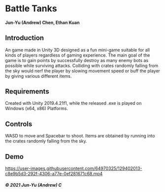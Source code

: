 # Battle Tanks
#### Jun-Yu (Andrew) Chen, Ethan Kuan

## Introduction
An game made in Unity 3D designed as a fun mini-game suitable for all kinds of players regardless of gaming experience. The main goal of the game is to gain points by successfully destroy as many enemy bots as possible while surviving attacks. Colliding with crates randomly falling from the sky would nerf the player by slowing movement speed or buff the player by giving various different items.

## Requirements
Created with Unity 2019.4.21f1, while the released .exe is played on Windows (x64, x86) Platforms.

## Controls
WASD to move and Spacebar to shoot. Items are obtained by running into the crates randomly falling from the sky.

## Demo
https://user-images.githubusercontent.com/64970325/129402013-c8e9b5d3-292f-4306-a77e-0ef281671c68.mp4

##### © 2021 Jun-Yu (Andrew) C
